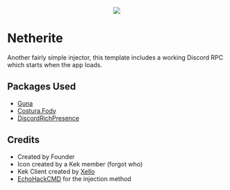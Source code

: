 <p align="center">
<img src="https://i.imgur.com/8M7ntjF.png">
</p>

# Netherite
Another fairly simple injector, this template includes a working Discord RPC which starts when the app loads.

## Packages Used
* [Guna](https://gunaui.com/)
* [Costura.Fody](https://github.com/Fody/Costura)
* [DiscordRichPresence](https://github.com/Lachee/discord-rpc-csharp)

## Credits
* Created by Founder
* Icon created by a Kek member (forgot who)
* Kek Client created by [Xello](https://github.com/Xello12121)
* [EchoHackCMD](https://github.com/EchoHackCmd) for the injection method